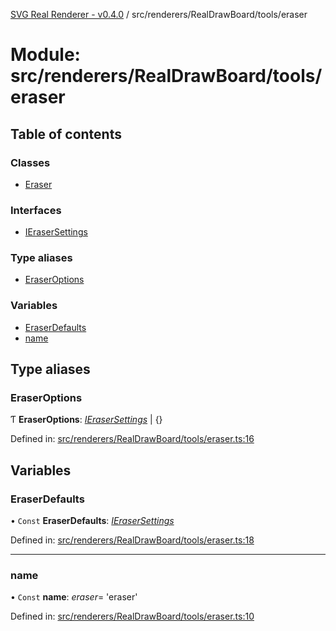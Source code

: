 [SVG Real Renderer - v0.4.0](../docs.md) / src/renderers/RealDrawBoard/tools/eraser

# Module: src/renderers/RealDrawBoard/tools/eraser

## Table of contents

### Classes

- [Eraser](../classes/src_renderers_realdrawboard_tools_eraser.eraser.md)

### Interfaces

- [IEraserSettings](../interfaces/src_renderers_realdrawboard_tools_eraser.ierasersettings.md)

### Type aliases

- [EraserOptions](src_renderers_realdrawboard_tools_eraser.md#eraseroptions)

### Variables

- [EraserDefaults](src_renderers_realdrawboard_tools_eraser.md#eraserdefaults)
- [name](src_renderers_realdrawboard_tools_eraser.md#name)

## Type aliases

### EraserOptions

Ƭ **EraserOptions**: [*IEraserSettings*](../interfaces/src_renderers_realdrawboard_tools_eraser.ierasersettings.md) \| {}

Defined in: [src/renderers/RealDrawBoard/tools/eraser.ts:16](https://github.com/HarshKhandeparkar/svg-real-renderer/blob/e0bef37/src/renderers/RealDrawBoard/tools/eraser.ts#L16)

## Variables

### EraserDefaults

• `Const` **EraserDefaults**: [*IEraserSettings*](../interfaces/src_renderers_realdrawboard_tools_eraser.ierasersettings.md)

Defined in: [src/renderers/RealDrawBoard/tools/eraser.ts:18](https://github.com/HarshKhandeparkar/svg-real-renderer/blob/e0bef37/src/renderers/RealDrawBoard/tools/eraser.ts#L18)

___

### name

• `Const` **name**: *eraser*= 'eraser'

Defined in: [src/renderers/RealDrawBoard/tools/eraser.ts:10](https://github.com/HarshKhandeparkar/svg-real-renderer/blob/e0bef37/src/renderers/RealDrawBoard/tools/eraser.ts#L10)
